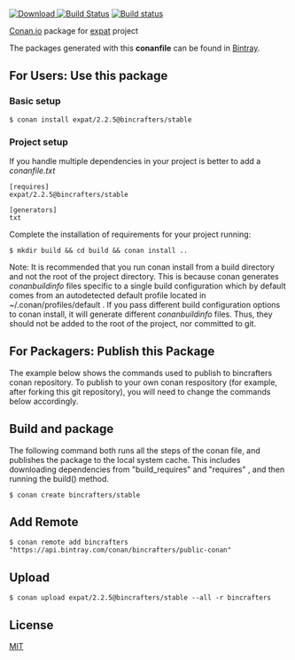 [ ![Download](https://api.bintray.com/packages/bincrafters/public-conan/expat%3Abincrafters/images/download.svg) ](https://bintray.com/bincrafters/public-conan/expat%3Abincrafters/_latestVersion)
[![Build Status](https://travis-ci.org/bincrafters/conan-expat.svg?branch=stable%2F2.2.5)](https://travis-ci.org/bincrafters/conan-expat)
[![Build status](https://ci.appveyor.com/api/projects/status/gx7uih0bu4qtlhu5?svg=true)](https://ci.appveyor.com/project/BinCrafters/conan-expat)

[Conan.io](https://conan.io) package for [expat](https://github.com/libexpat/libexpat) project

The packages generated with this **conanfile** can be found in [Bintray](https://bintray.com/bincrafters/public-conan/expat%3Abincrafters).

## For Users: Use this package

### Basic setup

    $ conan install expat/2.2.5@bincrafters/stable

### Project setup

If you handle multiple dependencies in your project is better to add a *conanfile.txt*

    [requires]
    expat/2.2.5@bincrafters/stable

    [generators]
    txt

Complete the installation of requirements for your project running:

    $ mkdir build && cd build && conan install ..

Note: It is recommended that you run conan install from a build directory and not the root of the project directory.  This is because conan generates *conanbuildinfo* files specific to a single build configuration which by default comes from an autodetected default profile located in ~/.conan/profiles/default .  If you pass different build configuration options to conan install, it will generate different *conanbuildinfo* files.  Thus, they should not be added to the root of the project, nor committed to git.

## For Packagers: Publish this Package

The example below shows the commands used to publish to bincrafters conan repository. To publish to your own conan respository (for example, after forking this git repository), you will need to change the commands below accordingly.

## Build and package

The following command both runs all the steps of the conan file, and publishes the package to the local system cache.  This includes downloading dependencies from "build_requires" and "requires" , and then running the build() method.

    $ conan create bincrafters/stable

## Add Remote

    $ conan remote add bincrafters "https://api.bintray.com/conan/bincrafters/public-conan"

## Upload

    $ conan upload expat/2.2.5@bincrafters/stable --all -r bincrafters

## License
[MIT](LICENSE)
